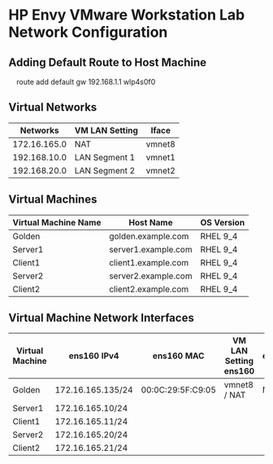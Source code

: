 # HP Envy VMware Workstation Lab Network Configuration

## Adding Default Route to Host Machine

&nbsp;&nbsp;&nbsp; route add default gw 192.168.1.1 wlp4s0f0

## Virtual Networks

| Networks      | VM LAN Setting | Iface   |
|---------------|----------------|---------|
| 172.16.165.0  | NAT            | vmnet8  |
| 192.168.10.0 | LAN Segment 1  | vmnet1  |
| 192.168.20.0 | LAN Segment 2  | vmnet2  |

## Virtual Machines

| Virtual Machine Name | Host Name | OS Version |
| ---------------------|-----------|------------|
| Golden               | golden.example.com  | RHEL 9_4 |
| Server1              | server1.example.com | RHEL 9_4 |
| Client1              | client1.example.com | RHEL 9_4 |
| Server2              | server2.example.com | RHEL 9_4 |
| Client2              | client2.example.com | RHEL 9_4 |


## Virtual Machine Network Interfaces

|Virtual Machine | ens160 IPv4 | ens160 MAC | VM LAN Setting ens160 | eth1 | eth1 MAC | VM LAN Setting eth1 |
|------------|------------  |------------|------------|------------|------------|------------|
| Golden | 172.16.165.135/24 | 00:0C:29:5F:C9:05 | vmnet8 / NAT  | N/A | N/A | N/A |
| Server1 | 172.16.165.10/24 |   |  |  |  |  |
| Client1 | 172.16.165.11/24 |  |  |  |  |  |
| Server2 | 172.16.165.20/24 |  |  |  |  |  |
| Client2 | 172.16.165.21/24 |  |  |  |  |  |
